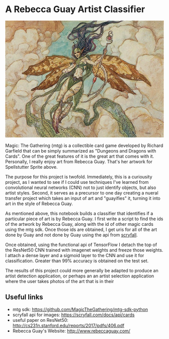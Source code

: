 # A Rebecca Guay Artist Classifier

![Spellstutter Sprite](139429.jpg "Spellstutter Sprite")

Magic: The Gathering (mtg) is a collectible card game developed by Richard Garfield that can be simply summarized as "Dungeons and Dragons with Cards". One of the great features of it is the great art that comes with it. Personally, I really enjoy art from Rebecca Guay. That's her artwork for Spellstutter Sprite above.

The purpose for this project is twofold. Immediately, this is a curiousity project, as I wanted to see if I could use techniques I've learned from convolutional neural networks (CNN) not to just identify objects, but also artist styles. Second, it serves as a precursor to one day creating a nueral transfer project which takes an input of art and "guayifies" it, turning it into art in the style of Rebecca Guay.

As mentioned above, this notebook builds a classifier that identifies if a particular piece of art is by Rebecca Guay. I first write a script to find the ids of the artwork by Rebecca Guay, along with the id of other magic cards using the mtg sdk. Once those ids are obtained, I get uris for all of the art done by Guay and not done by Guay using the api from [scryfall](https://scryfall.com/docs/api/cards).

Once obtained, using the functional api of TensorFlow I detach the top of the ResNet50 CNN trained with imagenet weights and freeze those weights. I attach a dense layer and a sigmoid layer to the CNN and use it for classification. Greater than 99% accuracy is obtained on the test set.

The results of this project could more generally be adapted to produce an artist detection application, or perhaps an an artist selection application where the user takes photos of the art that is in their

## Useful links
- mtg sdk: https://github.com/MagicTheGathering/mtg-sdk-python
- scryfall api for images: https://scryfall.com/docs/api/cards
- useful paper on ResNet50: http://cs231n.stanford.edu/reports/2017/pdfs/406.pdf
- Rebecca Guay's Website: http://www.rebeccaguay.com/
